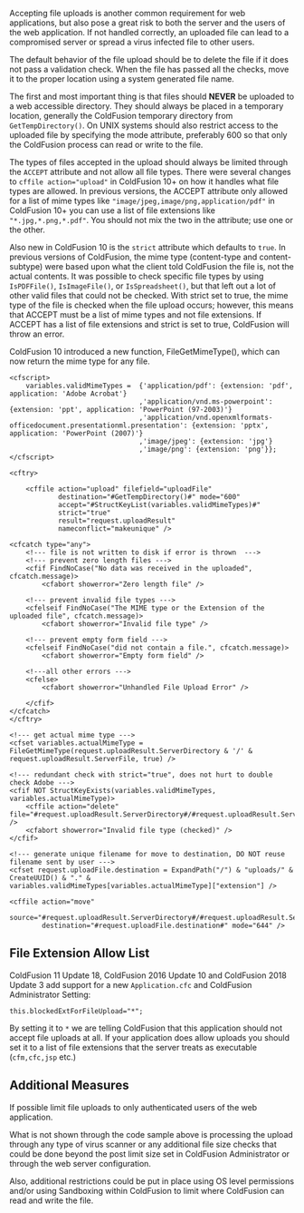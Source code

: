 Accepting file uploads is another common requirement for web
applications, but also pose a great risk to both the server and the
users of the web application. If not handled correctly, an uploaded file
can lead to a compromised server or spread a virus infected file to
other users.

The default behavior of the file upload should be to delete the file if
it does not pass a validation check. When the file has passed all the
checks, move it to the proper location using a system generated file
name.

The first and most important thing is that files should **NEVER** be
uploaded to a web accessible directory. They should always be placed in
a temporary location, generally the ColdFusion temporary directory from
`GetTempDirectory()`. On UNIX systems should also restrict access to the
uploaded file by specifying the mode attribute, preferably 600 so that
only the ColdFusion process can read or write to the file.

The types of files accepted in the upload should always be limited
through the `ACCEPT` attribute and not allow all file types. There were
several changes to `cffile action="upload"` in ColdFusion 10+ on how it
handles what file types are allowed. In previous versions, the ACCEPT
attribute only allowed for a list of mime types like
`"image/jpeg,image/png,application/pdf"` in ColdFusion 10+ you can use a
list of file extensions like `"*.jpg,*.png,*.pdf"`. You should not mix
the two in the attribute; use one or the other.

Also new in ColdFusion 10 is the `strict` attribute which defaults to
`true`. In previous versions of ColdFusion, the mime type (content-type
and content-subtype) were based upon what the client told ColdFusion the
file is, not the actual contents. It was possible to check specific file
types by using `IsPDFFile()`, `IsImageFile()`, or `IsSpreadsheet()`, but that
left out a lot of other valid files that could not be checked. With
strict set to true, the mime type of the file is checked when the file
upload occurs; however, this means that ACCEPT must be a list of mime
types and not file extensions. If ACCEPT has a list of file extensions
and strict is set to true, ColdFusion will throw an error.

ColdFusion 10 introduced a new function, FileGetMimeType(), which can
now return the mime type for any file.

    <cfscript>
        variables.validMimeTypes =  {'application/pdf': {extension: 'pdf', application: 'Adobe Acrobat'}
                                    ,'application/vnd.ms-powerpoint': {extension: 'ppt', application: 'PowerPoint (97-2003)'}
                                    ,'application/vnd.openxmlformats-officedocument.presentationml.presentation': {extension: 'pptx', application: 'PowerPoint (2007)'}
                                    ,'image/jpeg': {extension: 'jpg'}
                                    ,'image/png': {extension: 'png'}};  
    </cfscript>

    <cftry>

        <cffile action="upload" filefield="uploadFile"
                destination="#GetTempDirectory()#" mode="600"
                accept="#StructKeyList(variables.validMimeTypes)#"
                strict="true"
                result="request.uploadResult"
                nameconflict="makeunique" />

    <cfcatch type="any">
        <!--- file is not written to disk if error is thrown  --->
        <!--- prevent zero length files --->
        <cfif FindNoCase("No data was received in the uploaded", cfcatch.message)>
            <cfabort showerror="Zero length file" />

        <!--- prevent invalid file types --->
        <cfelseif FindNoCase("The MIME type or the Extension of the uploaded file", cfcatch.message)>
            <cfabort showerror="Invalid file type" />

        <!--- prevent empty form field --->
        <cfelseif FindNoCase("did not contain a file.", cfcatch.message)>
            <cfabort showerror="Empty form field" />

        <!---all other errors --->                           
        <cfelse>
            <cfabort showerror="Unhandled File Upload Error" />

        </cfif>
    </cfcatch>
    </cftry>           

    <!--- get actual mime type --->
    <cfset variables.actualMimeType = FileGetMimeType(request.uploadResult.ServerDirectory & '/' & request.uploadResult.ServerFile, true) />

    <!--- redundant check with strict="true", does not hurt to double check Adobe --->  
    <cfif NOT StructKeyExists(variables.validMimeTypes, variables.actualMimeType)>
        <cffile action="delete" file="#request.uploadResult.ServerDirectory#/#request.uploadResult.ServerFile#"  />
        <cfabort showerror="Invalid file type (checked)" />
    </cfif>

    <!--- generate unique filename for move to destination, DO NOT reuse filename sent by user --->
    <cfset request.uploadFile.destination = ExpandPath("/") & "uploads/" & CreateUUID() & "." & variables.validMimeTypes[variables.actualMimeType]["extension"] />

    <cffile action="move"
            source="#request.uploadResult.ServerDirectory#/#request.uploadResult.ServerFile#" 
            destination="#request.uploadFile.destination#" mode="644" />
            
File Extension Allow List
-------------------------

ColdFusion 11 Update 18, ColdFusion 2016 Update 10 and ColdFusion 2018 Update 3 add support for a new `Application.cfc` and ColdFusion Administrator Setting:

	this.blockedExtForFileUpload="*";
            
By setting it to `*` we are telling ColdFusion that this application should not accept file uploads at all. If your application does allow uploads you should set it to a list of file extensions that the server treats as executable (`cfm,cfc,jsp` etc.)            

Additional Measures
-------------------





If possible limit file uploads to only authenticated users of the web
application.

What is not shown through the code sample above is processing the upload
through any type of virus scanner or any additional file size checks
that could be done beyond the post limit size set in ColdFusion
Administrator or through the web server configuration.

Also, additional restrictions could be put in place using OS level
permissions and/or using Sandboxing within ColdFusion to limit where
ColdFusion can read and write the file.

